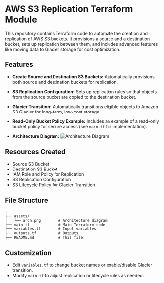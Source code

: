# AWS S3 Replication Terraform Module

This repository contains Terraform code to automate the creation and replication of AWS S3 buckets. It provisions a source and a destination bucket, sets up replication between them, and includes advanced features like moving data to Glacier storage for cost optimization.

## Features

- **Create Source and Destination S3 Buckets:**
  Automatically provisions both source and destination buckets for replication.

- **S3 Replication Configuration:**
  Sets up replication rules so that objects from the source bucket are copied to the destination bucket.

- **Glacier Transition:**
  Automatically transitions eligible objects to Amazon S3 Glacier for long-term, low-cost storage.

- **Read-Only Bucket Policy Example:**
  Includes an example of a read-only bucket policy for secure access (see `main.tf` for implementation).

- **Architecture Diagram:**
  ![Architecture Diagram](assets/arch.png)

## Resources Created

- Source S3 Bucket
- Destination S3 Bucket
- IAM Role and Policy for Replication
- S3 Replication Configuration
- S3 Lifecycle Policy for Glacier Transition

## File Structure

```
.
├── assets/
│   └── arch.png        # Architecture diagram
├── main.tf             # Main Terraform code
├── variables.tf        # Input variables
├── outputs.tf          # Outputs
├── README.md           # This file
```

## Customization

- Edit `variables.tf` to change bucket names or enable/disable Glacier transition.
- Modify `main.tf` to adjust replication or lifecycle rules as needed.

